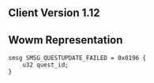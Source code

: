 ## Client Version 1.12

## Wowm Representation
```rust,ignore
smsg SMSG_QUESTUPDATE_FAILED = 0x0196 {
    u32 quest_id;    
}

```
